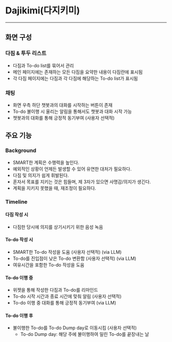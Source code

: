 # Dajikimi(다지키미)

--- 

## 화면 구성
### 다짐 & 투두 리스트
- 다짐과 To-do list를 묶어서 관리
- 메인 페이지에는 존재하는 모든 다짐을 요약한 내용이 다짐란에 표시됨
- 각 다짐 페이지에는 다짐과 각 다짐에 해당하는 To-do list가 표시됨

### 채팅
- 화면 우측 하단 챗봇과의 대화를 시작하는 버튼이 존재
- To-do 불이행 시 울리는 알림을 통해서도 챗봇과 대화 시작 가능
- 챗봇과의 대화를 통해 긍정적 동기부여 (사용자 선택적)

## 주요 기능
### Background
- SMART한 계획은 수행력을 높인다.
- 예외적인 상황이 언제든 발생할 수 있어 유연한 대처가 필요하다.
- 다짐 및 의지가 쉽게 휘발된다.
- 혼자서 목표를 지키는 것은 힘들며, 제 3자가 있으면 사명감/의지가 생긴다.
- 계획을 지키지 못했을 때, 재조정이 필요하다.

### Timeline
#### 다짐 작성 시
- 다짐한 당시에 의지를 상기시키기 위한 음성 녹음

#### To-do 작성 시
- SMART한 To-do 작성을 도움 (사용자 선택적) (via LLM)
- To-do를 진입점이 낮은 To-do 변환함 (사용자 선택적) (via LLM)
- 여유시간을 포함한 To-do 작성을 도움

#### To-do 이행 중
- 위젯을 통해 작성한 다짐과 To-do를 리마인드
- To-do 시작 시간과 종료 시간에 맞춰 알림 (사용자 선택적)
- To-do 이행 중 대화를 통해 긍정적 동기부여 (via LLM)

#### To-do 이행 후
- 불이행한 To-do를 To-do Dump day로 이동시킴 (사용자 선택적)
  - To-do Dump day: 해당 주에 불이행하여 밀린 To-do를 끝장내는 날

